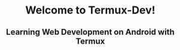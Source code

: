 <h1 align="center">Welcome to Termux-Dev!</h1>
<h2 align="center">Learning Web Development on Android with Termux</h2>
